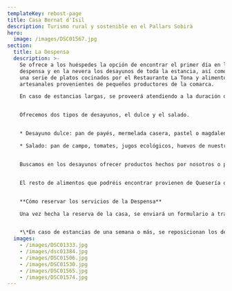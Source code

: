 ```yaml
---
templateKey: rebost-page
title: Casa Bernat d'Isil
description: Turismo rural y sostenible en el Pallars Sobirà
hero:
  image: /images/DSC01567.jpg
section:
  title: La Despensa
  description: >-
    Se ofrece a los huéspedes la opción de encontrar el primer día en la
    despensa y en la nevera los desayunos de toda la estancia, así como también,
    una serie de platos cocinados por el Restaurante La Tona y alimentos
    artesanales provenientes de pequeños productores de la comarca.

    En caso de estancias largas, se proveerá atendiendo a la duración de conservación de los productos.


    Ofrecemos dos tipos de desayunos, el dulce y el salado.


    * Desayuno dulce: pan de payés, mermelada casera, pastel o magdalenas caseras, yogur casero, mezcla casera de frutos secos y cereales, fruta del tiempo, jugos ecológicos, leche, café y tes.

    * Salado: pan de campo, tomates, jugos ecológicos, huevos de nuestras gallinas, xolís y bull (embutidos tradicionales del Pallars), quesos artesanales del Pallars, café y tes.


    Buscamos en los desayunos ofrecer productos hechos por nosotros o por los artesanos y productores de la comarca.


    El resto de alimentos que podréis encontrar provienen de Quesería de Gavàs, Quesería Montsent de Pallars, mermeladas y frutos EsterriBerry, ternera de Casa Beta de Pujalt, cordero de Casa Madó d'Escàs.


    **Cómo reservar los servicios de la Despensa**

    Una vez hecha la reserva de la casa, se enviará un formulario a través del cual podrás solicitar los servicios de la Despensa.


    *\*En caso de estancias de una semana o más, se reposicionan los desayunos cada tres días.*
  images:
    - /images/DSC01333.jpg
    - /images/dsc01384.jpg
    - /images/DSC01506.jpg
    - /images/DSC01530.jpg
    - /images/DSC01565.jpg
    - /images/DSC01574.jpg
---
```

